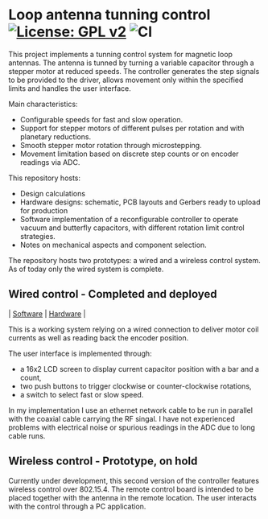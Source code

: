 # Loop antenna tunning control [![License: GPL v2](https://img.shields.io/badge/License-GPL%20v2-blue.svg)](https://www.gnu.org/licenses/old-licenses/gpl-2.0.en.html) ![CI](https://github.com/jaesparza/Loop-controller/workflows/CI/badge.svg?branch=master)<br>

This project implements a tunning control system for magnetic loop antennas. The antenna is tunned by turning a variable capacitor through a stepper motor at reduced speeds. The controller generates the step signals to be provided to the driver, allows movement only within the specified limits and handles the user interface.

Main characteristics:
- Configurable speeds for fast and slow operation.
- Support for stepper motors of different pulses per rotation and with planetary reductions.
- Smooth stepper motor rotation through microstepping.
- Movement limitation based on discrete step counts or on encoder readings via ADC.

This repository hosts:
- Design calculations
- Hardware designs: schematic, PCB layouts and Gerbers ready to upload for production
- Software implementation of a reconfigurable controller to operate vacuum and butterfly capacitors, with different rotation limit control strategies.
- Notes on mechanical aspects and component selection.

The repository hosts two prototypes: a wired and a wireless control system. As of today only the wired system is complete.

## Wired control - Completed and deployed

| [Software](https://github.com/jaesparza/Loop-controller/tree/master/Software/tunerControllerGen1) | 
[Hardware](https://github.com/jaesparza/Loop-controller/tree/master/pcb/initialPrototype) |

This is a working system relying on a wired connection to deliver motor coil currents as well as reading back the encoder position.

The user interface is implemented through:
- a 16x2 LCD screen to display current capacitor position with a bar and a count,
- two push buttons to trigger clockwise or counter-clockwise rotations,
- a switch to select fast or slow speed.

In my implementation I use an ethernet network cable to be run in parallel with the coaxial cable carrying the RF singal. I have not experienced problems with electrical noise or spurious readings in the ADC due to long cable runs.


 ## Wireless control - Prototype, on hold
Currently under development, this second version of the controller features wireless control over 802.15.4. The remote control board is intended to be placed together with the antenna in the remote location. The user interacts with the control through a PC application.